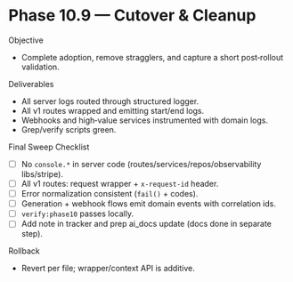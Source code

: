 # Phase 10.9 — Cutover & Cleanup

Objective
- Complete adoption, remove stragglers, and capture a short post‑rollout validation.

Deliverables
- All server logs routed through structured logger.
- All v1 routes wrapped and emitting start/end logs.
- Webhooks and high‑value services instrumented with domain logs.
- Grep/verify scripts green.

Final Sweep Checklist
- [ ] No `console.*` in server code (routes/services/repos/observability libs/stripe).
- [ ] All v1 routes: request wrapper + `x-request-id` header.
- [ ] Error normalization consistent (`fail()` + codes).
- [ ] Generation + webhook flows emit domain events with correlation ids.
- [ ] `verify:phase10` passes locally.
- [ ] Add note in tracker and prep ai_docs update (docs done in separate step).

Rollback
- Revert per file; wrapper/context API is additive.

